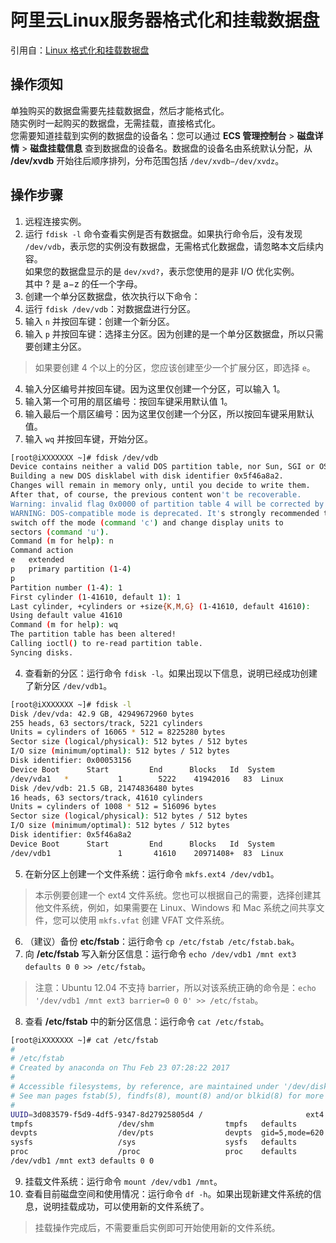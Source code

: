 # 阿里云Linux服务器格式化和挂载数据盘

引用自：[Linux 格式化和挂载数据盘](https://help.aliyun.com/document_detail/25426.html)
## 操作须知
单独购买的数据盘需要先挂载数据盘，然后才能格式化。<br />随实例时一起购买的数据盘，无需挂载，直接格式化。<br />您需要知道挂载到实例的数据盘的设备名：您可以通过 **ECS 管理控制台** > **磁盘详情** > **磁盘挂载信息** 查到数据盘的设备名。数据盘的设备名由系统默认分配，从 **/dev/xvdb** 开始往后顺序排列，分布范围包括 `/dev/xvdb−/dev/xvdz`。
## 操作步骤

1.  远程连接实例。 
2.  运行 `fdisk -l` 命令查看实例是否有数据盘。如果执行命令后，没有发现 `/dev/vdb`，表示您的实例没有数据盘，无需格式化数据盘，请忽略本文后续内容。<br />如果您的数据盘显示的是 `dev/xvd?`，表示您使用的是非 I/O 优化实例。<br />其中 ? 是 a−z 的任一个字母。 
3.  创建一个单分区数据盘，依次执行以下命令： 
   1.  运行 `fdisk /dev/vdb`：对数据盘进行分区。 
   2.  输入 `n` 并按回车键：创建一个新分区。 
   3.  输入 `p` 并按回车键：选择主分区。因为创建的是一个单分区数据盘，所以只需要创建主分区。 
> 如果要创建 4 个以上的分区，您应该创建至少一个扩展分区，即选择 `e`。

   4.  输入分区编号并按回车键。因为这里仅创建一个分区，可以输入 1。 
   5.  输入第一个可用的扇区编号：按回车键采用默认值 1。 
   6.  输入最后一个扇区编号：因为这里仅创建一个分区，所以按回车键采用默认值。 
   7.  输入 `wq` 并按回车键，开始分区。 
```bash
[root@iXXXXXXX ~]# fdisk /dev/vdb
Device contains neither a valid DOS partition table, nor Sun, SGI or OSF disklabel
Building a new DOS disklabel with disk identifier 0x5f46a8a2.
Changes will remain in memory only, until you decide to write them.
After that, of course, the previous content won't be recoverable.
Warning: invalid flag 0x0000 of partition table 4 will be corrected by w(rite)
WARNING: DOS-compatible mode is deprecated. It's strongly recommended to
switch off the mode (command 'c') and change display units to
sectors (command 'u').
Command (m for help): n
Command action
e   extended
p   primary partition (1-4)
p
Partition number (1-4): 1
First cylinder (1-41610, default 1): 1
Last cylinder, +cylinders or +size{K,M,G} (1-41610, default 41610):
Using default value 41610
Command (m for help): wq
The partition table has been altered!
Calling ioctl() to re-read partition table.
Syncing disks.
```

4.  查看新的分区：运行命令 `fdisk -l`。如果出现以下信息，说明已经成功创建了新分区 `/dev/vdb1`。 
```bash
[root@iXXXXXXX ~]# fdisk -l
Disk /dev/vda: 42.9 GB, 42949672960 bytes
255 heads, 63 sectors/track, 5221 cylinders
Units = cylinders of 16065 * 512 = 8225280 bytes
Sector size (logical/physical): 512 bytes / 512 bytes
I/O size (minimum/optimal): 512 bytes / 512 bytes
Disk identifier: 0x00053156
Device Boot      Start         End      Blocks   Id  System
/dev/vda1   *           1        5222    41942016   83  Linux
Disk /dev/vdb: 21.5 GB, 21474836480 bytes
16 heads, 63 sectors/track, 41610 cylinders
Units = cylinders of 1008 * 512 = 516096 bytes
Sector size (logical/physical): 512 bytes / 512 bytes
I/O size (minimum/optimal): 512 bytes / 512 bytes
Disk identifier: 0x5f46a8a2
Device Boot      Start         End      Blocks   Id  System
/dev/vdb1               1       41610    20971408+  83  Linux
```

5.  在新分区上创建一个文件系统：运行命令 `mkfs.ext4 /dev/vdb1`。 
> 本示例要创建一个 ext4 文件系统。您也可以根据自己的需要，选择创建其他文件系统，例如，如果需要在 Linux、Windows 和 Mac 系统之间共享文件，您可以使用 `mkfs.vfat` 创建 VFAT 文件系统。

6.  （建议）备份 **etc/fstab**：运行命令 `cp /etc/fstab /etc/fstab.bak`。 
7.  向 **/etc/fstab** 写入新分区信息：运行命令 `echo /dev/vdb1 /mnt ext3 defaults 0 0 >> /etc/fstab`。 
> 注意：Ubuntu 12.04 不支持 barrier，所以对该系统正确的命令是：`echo '/dev/vdb1 /mnt ext3 barrier=0 0 0' >> /etc/fstab`。

8.  查看 **/etc/fstab** 中的新分区信息：运行命令 `cat /etc/fstab`。 
```bash
[root@iXXXXXXX ~]# cat /etc/fstab
#
# /etc/fstab
# Created by anaconda on Thu Feb 23 07:28:22 2017
#
# Accessible filesystems, by reference, are maintained under '/dev/disk'
# See man pages fstab(5), findfs(8), mount(8) and/or blkid(8) for more info
#
UUID=3d083579-f5d9-4df5-9347-8d27925805d4 /                       ext4    defaults        1 1
tmpfs                   /dev/shm                tmpfs   defaults        0 0
devpts                  /dev/pts                devpts  gid=5,mode=620  0 0
sysfs                   /sys                    sysfs   defaults        0 0
proc                    /proc                   proc    defaults        0 0
/dev/vdb1 /mnt ext3 defaults 0 0
```

9.  挂载文件系统：运行命令 `mount /dev/vdb1 /mnt`。 
10.  查看目前磁盘空间和使用情况：运行命令 `df -h`。如果出现新建文件系统的信息，说明挂载成功，可以使用新的文件系统了。 
> 挂载操作完成后，不需要重启实例即可开始使用新的文件系统。

  
